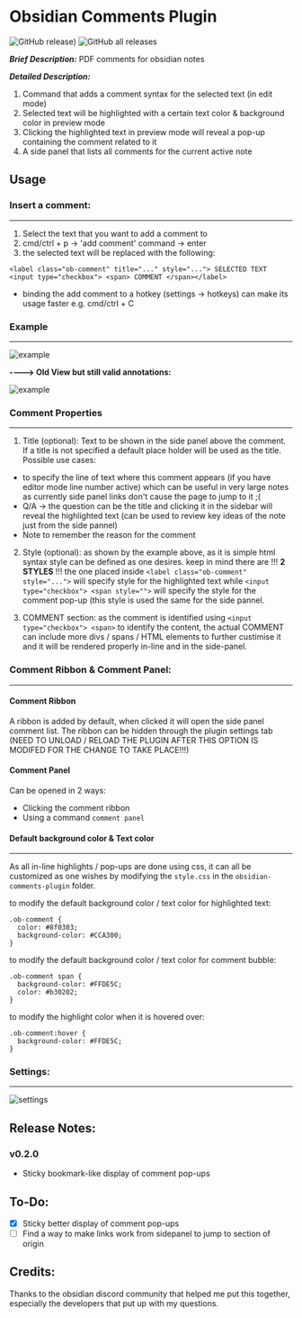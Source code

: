 # Obsidian Comments Plugin

![GitHub release)](https://img.shields.io/github/v/release/Darakah/obsidian-comments-plugin)
![GitHub all releases](https://img.shields.io/github/downloads/Darakah/obsidian-comments-plugin/total)

**_Brief Description:_** PDF comments for obsidian notes

**_Detailed Description:_**
1. Command that adds a comment syntax for the selected text (in edit mode)
2. Selected text will be highlighted with a certain text color & background color in preview mode
3. Clicking the highlighted text in preview mode will reveal a pop-up containing the comment related to it
4. A side panel that lists all comments for the current active note

## Usage

### Insert a comment:
----
1. Select the text that you want to add a comment to
2. cmd/ctrl + p -> 'add comment' command -> enter
3. the selected text will be replaced with the following:

```<label class="ob-comment" title="..." style="..."> SELECTED TEXT <input type="checkbox"> <span> COMMENT </span></label>```

- binding the add comment to a hotkey (settings -> hotkeys) can make its usage faster e.g. cmd/ctrl + C

### Example
----
![example](https://raw.githubusercontent.com/Darakah/obsidian-comments-plugin/main/images/example_2.png)


**----> Old View but still valid annotations:**


![example](https://raw.githubusercontent.com/Darakah/obsidian-comments-plugin/main/images/example_1.png)

### Comment Properties
----
1. Title (optional): Text to be shown in the side panel above the comment. If a title is not specified a default place holder will be used as the title. Possible use cases:
  - to specify the line of text where this comment appears (if you have editor mode line number active) which can be useful in very large notes as currently side panel links don't cause the page to jump to it ;(
  - Q/A -> the question can be the title and clicking it in the sidebar will reveal the highlighted text (can be used to review key ideas of the note just from the side pannel)
  - Note to remember the reason for the comment 

2. Style (optional): as shown by the example above, as it is simple html syntax style can be defined as one desires. keep in mind there are !!! **2 STYLES** !!! the one placed inside ```<label class="ob-comment" style="...">``` will specify style for the highlighted text while ```<input type="checkbox"> <span style="">``` will specify the style for the comment pop-up (this style is used the same for the side pannel. 

3. COMMENT section: as the comment is identified using ```<input type="checkbox"> <span>``` to identify the content, the actual COMMENT can include more divs / spans / HTML elements to further custimise it and it will be rendered properly in-line and in the side-panel.

### Comment Ribbon & Comment Panel:
----
#### Comment Ribbon

A ribbon is added by default, when clicked it will open the side panel comment list. The ribbon can be hidden through the plugin settings tab (NEED TO UNLOAD / RELOAD THE PLUGIN AFTER THIS OPTION IS MODIFED FOR THE CHANGE TO TAKE PLACE!!!)

#### Comment Panel
Can be opened in 2 ways:
- Clicking the comment ribbon
- Using a command `comment panel` 

#### Default background color & Text color
----
As all in-line highlights / pop-ups are done using css, it can all be customized as one wishes by modifying the `style.css` in the `obsidian-comments-plugin` folder. 

to modify the default background color / text color for highlighted text:
```
.ob-comment {
  color: #8f0303;
  background-color: #CCA300;
}
```
to modify the default background color / text color for comment bubble:

```
.ob-comment span {
  background-color: #FFDE5C;
  color: #b30202;
}
```

to modify the highlight color when it is hovered over:
```
.ob-comment:hover {
  background-color: #FFDE5C;
}
```

### Settings:
----
![settings](https://raw.githubusercontent.com/Darakah/obsidian-comments-plugin/main/settings.png)

## Release Notes:

### v0.2.0

- Sticky bookmark-like display of comment pop-ups

## To-Do:
- [x] Sticky better display of comment pop-ups
- [ ] Find a way to make links work from sidepanel to jump to section of origin

## Credits:
Thanks to the obsidian discord community that helped me put this together, especially the developers that put up with my questions.
